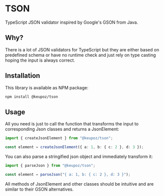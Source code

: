# TSON

TypeScript JSON validator inspired by Google's GSON from Java.

## Why?

There is a lot of JSON validators for TypeScript but they are either based on predefined schema or have no runtime check and just rely on type casting hoping the input is always correct.

## Installation

This library is available as NPM package:

```bash
npm install @keupoz/tson
```

## Usage

All you need is just to call the function that transforms the input to corresponding Json classes and returns a JsonElement:

```typescript
import { createJsonElement } from "@keupoz/tson";

const element = createJsonElement({ a: 1, b: { c: 2 }, d: 3 });
```

You can also parse a stringified json object and immediately transform it:

```typescript
import { parseJson } from "@keupoz/tson";

const element = parseJson("{ a: 1, b: { c: 2 }, d: 3 }");
```

All methods of JsonElement and other classes should be intuitive and are similar to their GSON alternatives.
